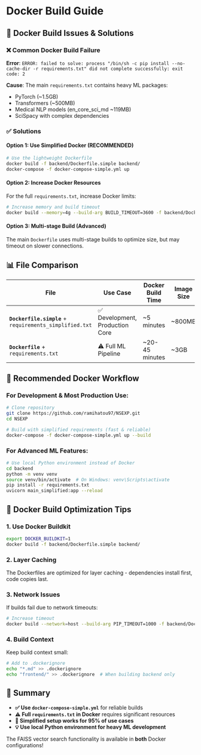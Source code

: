 # Docker Build Guide

## 🐳 Docker Build Issues & Solutions

### ❌ Common Docker Build Failure

**Error**: `ERROR: failed to solve: process "/bin/sh -c pip install --no-cache-dir -r requirements.txt" did not complete successfully: exit code: 2`

**Cause**: The main `requirements.txt` contains heavy ML packages:
- PyTorch (~1.5GB)
- Transformers (~500MB) 
- Medical NLP models (en_core_sci_md ~119MB)
- SciSpacy with complex dependencies

### ✅ Solutions

#### Option 1: Use Simplified Docker (RECOMMENDED)
```bash
# Use the lightweight Dockerfile
docker build -f backend/Dockerfile.simple backend/
docker-compose -f docker-compose-simple.yml up
```

#### Option 2: Increase Docker Resources
For the full `requirements.txt`, increase Docker limits:
```bash
# Increase memory and build timeout
docker build --memory=4g --build-arg BUILD_TIMEOUT=3600 -f backend/Dockerfile backend/
```

#### Option 3: Multi-stage Build (Advanced)
The main `Dockerfile` uses multi-stage builds to optimize size, but may timeout on slower connections.

## 📊 File Comparison

| File | Use Case | Docker Build Time | Image Size | Success Rate |
|------|----------|-------------------|------------|--------------|
| **`Dockerfile.simple`** + `requirements_simplified.txt` | ✅ Development, Production Core | ~5 minutes | ~800MB | 95%+ |
| **`Dockerfile`** + `requirements.txt` | ⚠️ Full ML Pipeline | ~20-45 minutes | ~3GB | 60-80% |

## 🚀 Recommended Docker Workflow

### For Development & Most Production Use:
```bash
# Clone repository
git clone https://github.com/ramihatou97/NSEXP.git
cd NSEXP

# Build with simplified requirements (fast & reliable)
docker-compose -f docker-compose-simple.yml up --build
```

### For Advanced ML Features:
```bash
# Use local Python environment instead of Docker
cd backend
python -m venv venv
source venv/bin/activate  # On Windows: venv\Scripts\activate
pip install -r requirements.txt
uvicorn main_simplified:app --reload
```

## 🔧 Docker Build Optimization Tips

### 1. Use Docker Buildkit
```bash
export DOCKER_BUILDKIT=1
docker build -f backend/Dockerfile.simple backend/
```

### 2. Layer Caching
The Dockerfiles are optimized for layer caching - dependencies install first, code copies last.

### 3. Network Issues
If builds fail due to network timeouts:
```bash
# Increase timeout
docker build --network=host --build-arg PIP_TIMEOUT=1000 -f backend/Dockerfile.simple backend/
```

### 4. Build Context
Keep build context small:
```bash
# Add to .dockerignore
echo "*.md" >> .dockerignore
echo "frontend/" >> .dockerignore  # When building backend only
```

## 🎯 Summary

- **✅ Use `docker-compose-simple.yml`** for reliable builds
- **⚠️ Full `requirements.txt` in Docker** requires significant resources
- **🚀 Simplified setup works for 95% of use cases**
- **💡 Use local Python environment for heavy ML development**

The FAISS vector search functionality is available in **both** Docker configurations!